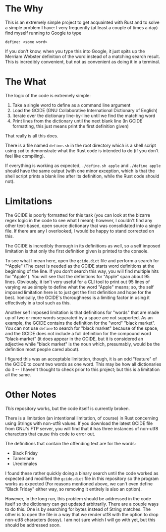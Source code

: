 # The Why
This is an extremely simple project to get acquainted with Rust and to solve a simple problem I have:
I very frequently (at least a couple of times a day) find myself running to Google to type
```
define: <some word>
```

If you don't know, when you type this into Google, it just spits up the Merriam Webster 
definition of the word instead of a matching search result. This is incredibly convenient,
but not as convenient as doing it in a terminal.

# The What
The logic of the code is extremely simple:
1. Take a single word to define as a command line argument
2. Load the GCIDE (GNU Collaborative International Dictionary of English)
3. Iterate over the dictionary line-by-line until we find the matching word
4. Print lines from the dictionary until the next blank line (In GCIDE formatting, this just means print the first definition given)

That really is all this does.

There is a file named `define.sh` in the root directory which is a shell script using `sed`
to demonstrate what the Rust code is intended to do (if you don't feel like compiling).

If everything is working as expected, `./define.sh apple` and `./define apple` should have
the same output (with one minor exception, which is that the shell script prints a blank
line after its definition, while the Rust code should not).

# Limitations
The GCIDE is poorly formatted for this task (you can look at the bizarre regex logic in the
code to see what I mean); however, I couldn't find any other text-based, open source dictionary
that was consolidated into a single file. If there are any I overlooked, I would be happy to
stand corrected on this.

The GCIDE is incredibly thorough in its definitions as well, so a self imposed limitation
is that only the first definition given is printed to the console.

To see what I mean here, open the `gcide.dict` file and perform a search for "^Apple" (The caret
is needed as the GCIDE starts word definitions at the beginning of the line. If you don't search
this way, you will find multiple hits for "Apple"). You will see that the definitions for "Apple"
span about 95 lines. Obviously, it isn't very useful for a CLI tool to print out 95 lines
of varying value simply to define what the word "Apple" means; so, the self imposed limitation
here is to just get the first definition and hope for the best. Ironically, the GCIDE's 
thoroughness is a limiting factor in using it effectively in a tool such as this.

Another self imposed limitation is that definitions for "words" that are made up of two or more
words separated by a space are not supported. As an example, the GCIDE contains the definition
for the "word" "black market". You can not use `define` to search for "black market" because
of the space, and the GCIDE does not include a full definition for the compound word
"black-market" (it does appear in the GCIDE, but it is considered an adjective while "black market"
is the noun which, presumably, would be the definition most people cared about).

I figured this was an acceptable limitation, though, it is an odd "feature" of the GCIDE to
count two words as one word. This may be how all dictionaries do it -- I haven't thought to
check prior to this project; but this is a limitation all the same.

# Other Notes
*This* repository works, but the code itself is currently broken.

There is a limitation (an intentional limitation, of course) in Rust concerning using Strings with
non-utf8 values. If you download the latest GCIDE file from GNU's FTP server, you will find that
it has three instances of non-utf8 characters that cause this code to error out.

The definitions that contain the offending text are for the words:
- Black Friday
- Tamerlane
- Uredienales

I found these rather quickly doing a binary search until the code worked as expected and modified
the `gcide.dict` file in this repository so the program works as expected (For reasons mentioned
above, we can't even define "Black Friday" either way, so removing it entirely is also an option).

However, in the long run, this problem should be addressed in the code itself so the dictionary
can get updated arbitrarily. There are a couple ways to do this. One is by searching for bytes
instead of String matches. The other is to open the file in a way that we render utf8 with the 
option to drop non-utf8 characters (lossy). I am not sure which I will go with yet, but this
should be addressed soon.

